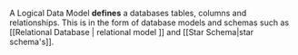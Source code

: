 A Logical Data Model **defines** a databases tables, columns and relationships. This is in the form of database models and schemas such as [[Relational Database | relational model ]] and [[Star Schema|star schema's]]. 